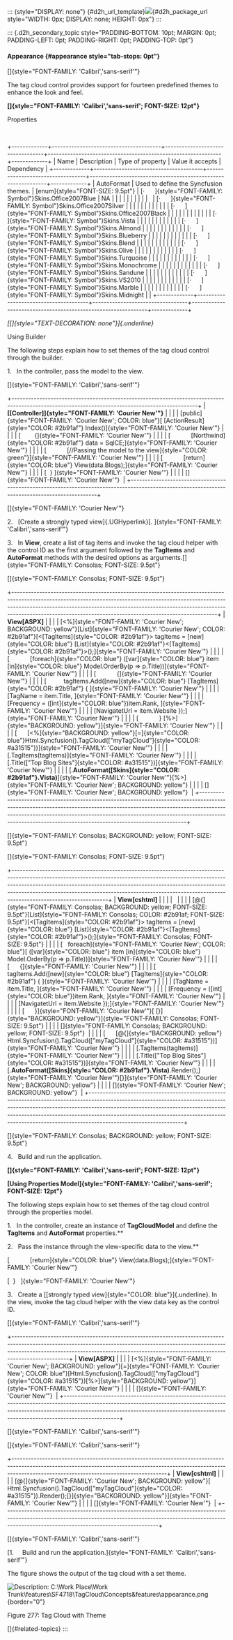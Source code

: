 ::: {style="DISPLAY: none"}
[](ms-xhelp:///?Id=d2h_url_template){#d2h_url_template}![](!package_url!){#d2h_package_url style="WIDTH: 0px; DISPLAY: none; HEIGHT: 0px"}
:::

::: {.d2h_secondary_topic style="PADDING-BOTTOM: 10pt; MARGIN: 0pt; PADDING-LEFT: 0pt; PADDING-RIGHT: 0pt; PADDING-TOP: 0pt"}
#### Appearance {#appearance style="tab-stops: 0pt"}

[]{style="FONT-FAMILY: 'Calibri','sans-serif'"} 

The tag cloud control provides support for fourteen predefined themes to enhance the look and feel.

**[]{style="FONT-FAMILY: 'Calibri','sans-serif'; FONT-SIZE: 12pt"}** 

Properties

 

+-------------+---------------------------------------+----------------------------------+--------------------------------------------------------------+-------------+
| Name        | Description                           | Type of property                 | Value it accepts                                             | Dependency  |
+-------------+---------------------------------------+----------------------------------+--------------------------------------------------------------+-------------+
| AutoFormat  | Used to define the Syncfusion themes. | [enum]{style="FONT-SIZE: 9.5pt"} | [·      ]{style="FONT-FAMILY: Symbol"}Skins.Office2007Blue   | NA          |
|             |                                       |                                  |                                                              |             |
|             |                                       |                                  | [·      ]{style="FONT-FAMILY: Symbol"}Skins.Office2007Silver |             |
|             |                                       |                                  |                                                              |             |
|             |                                       |                                  | [·      ]{style="FONT-FAMILY: Symbol"}Skins.Office2007Black  |             |
|             |                                       |                                  |                                                              |             |
|             |                                       |                                  | [·      ]{style="FONT-FAMILY: Symbol"}Skins.Vista            |             |
|             |                                       |                                  |                                                              |             |
|             |                                       |                                  | [·      ]{style="FONT-FAMILY: Symbol"}Skins.Almond           |             |
|             |                                       |                                  |                                                              |             |
|             |                                       |                                  | [·      ]{style="FONT-FAMILY: Symbol"}Skins.Blueberry        |             |
|             |                                       |                                  |                                                              |             |
|             |                                       |                                  | [·      ]{style="FONT-FAMILY: Symbol"}Skins.Blend            |             |
|             |                                       |                                  |                                                              |             |
|             |                                       |                                  | [·      ]{style="FONT-FAMILY: Symbol"}Skins.Olive            |             |
|             |                                       |                                  |                                                              |             |
|             |                                       |                                  | [·      ]{style="FONT-FAMILY: Symbol"}Skins.Turquoise        |             |
|             |                                       |                                  |                                                              |             |
|             |                                       |                                  | [·      ]{style="FONT-FAMILY: Symbol"}Skins.Monochrome       |             |
|             |                                       |                                  |                                                              |             |
|             |                                       |                                  | [·      ]{style="FONT-FAMILY: Symbol"}Skins.Sandune          |             |
|             |                                       |                                  |                                                              |             |
|             |                                       |                                  | [·      ]{style="FONT-FAMILY: Symbol"}Skins.VS2010           |             |
|             |                                       |                                  |                                                              |             |
|             |                                       |                                  | [·      ]{style="FONT-FAMILY: Symbol"}Skins.Marble           |             |
|             |                                       |                                  |                                                              |             |
|             |                                       |                                  | [·      ]{style="FONT-FAMILY: Symbol"}Skins.Midnight         |             |
+-------------+---------------------------------------+----------------------------------+--------------------------------------------------------------+-------------+

*[[]{style="TEXT-DECORATION: none"}]{.underline}* 

Using Builder

The following steps explain how to set themes of the tag cloud control through the builder.

1.   In the controller, pass the model to the view.

[]{style="FONT-FAMILY: 'Calibri','sans-serif'"} 

+------------------------------------------------------------------------------------------------------------------------------------------------+
| **[\[Controller\]]{style="FONT-FAMILY: 'Courier New'"}**                                                                                       |
|                                                                                                                                                |
| [public]{style="FONT-FAMILY: 'Courier New'; COLOR: blue"}[ [ActionResult]{style="COLOR: #2b91af"} Index()]{style="FONT-FAMILY: 'Courier New'"} |
|                                                                                                                                                |
| [        {]{style="FONT-FAMILY: 'Courier New'"}                                                                                                |
|                                                                                                                                                |
| [            [Northwind]{style="COLOR: #2b91af"} data = SqlCE;]{style="FONT-FAMILY: 'Courier New'"}                                            |
|                                                                                                                                                |
| [            [//Passing the model to the view]{style="COLOR: green"}]{style="FONT-FAMILY: 'Courier New'"}                                      |
|                                                                                                                                                |
| [            [return]{style="COLOR: blue"} View(data.Blogs);]{style="FONT-FAMILY: 'Courier New'"}                                              |
|                                                                                                                                                |
| [  } ]{style="FONT-FAMILY: 'Courier New'"}                                                                                                     |
|                                                                                                                                                |
| []{style="FONT-FAMILY: 'Courier New'"}                                                                                                         |
+------------------------------------------------------------------------------------------------------------------------------------------------+

[]{style="FONT-FAMILY: 'Courier New'"} 

2.   [Create a strongly typed view]{.UGHyperlink}[. ]{style="FONT-FAMILY: 'Calibri','sans-serif'"}

3.   In **View**, create a list of tag items and invoke the tag cloud helper with the control ID as the first argument followed by the **TagItems** and **AutoFormat** methods with the desired options as arguments.[]{style="FONT-FAMILY: Consolas; FONT-SIZE: 9.5pt"}

[]{style="FONT-FAMILY: Consolas; FONT-SIZE: 9.5pt"} 

+-------------------------------------------------------------------------------------------------------------------------------------------------------------------------------------------------------------------------------------------------------------------------------------------------------------------+
| **View\[ASPX\]**                                                                                                                                                                                                                                                                                                  |
|                                                                                                                                                                                                                                                                                                                   |
| [\<%]{style="FONT-FAMILY: 'Courier New'; BACKGROUND: yellow"}[List]{style="FONT-FAMILY: 'Courier New'; COLOR: #2b91af"}[\<[TagItems]{style="COLOR: #2b91af"}\> tagItems = [new]{style="COLOR: blue"} [List]{style="COLOR: #2b91af"}\<[TagItems]{style="COLOR: #2b91af"}\>();]{style="FONT-FAMILY: 'Courier New'"} |
|                                                                                                                                                                                                                                                                                                                   |
| [            [foreach]{style="COLOR: blue"} ([var]{style="COLOR: blue"} item [in]{style="COLOR: blue"} Model.OrderBy(p =\> p.Title))]{style="FONT-FAMILY: 'Courier New'"}                                                                                                                                         |
|                                                                                                                                                                                                                                                                                                                   |
| [            {]{style="FONT-FAMILY: 'Courier New'"}                                                                                                                                                                                                                                                               |
|                                                                                                                                                                                                                                                                                                                   |
| [          tagItems.Add([new]{style="COLOR: blue"} [TagItems]{style="COLOR: #2b91af"} { ]{style="FONT-FAMILY: 'Courier New'"}                                                                                                                                                                                     |
|                                                                                                                                                                                                                                                                                                                   |
| [TagName = item.Title, ]{style="FONT-FAMILY: 'Courier New'"}                                                                                                                                                                                                                                                      |
|                                                                                                                                                                                                                                                                                                                   |
| [Frequency = ([int]{style="COLOR: blue"})item.Rank, ]{style="FONT-FAMILY: 'Courier New'"}                                                                                                                                                                                                                         |
|                                                                                                                                                                                                                                                                                                                   |
| [NavigatetUrl = item.Website });]{style="FONT-FAMILY: 'Courier New'"}                                                                                                                                                                                                                                             |
|                                                                                                                                                                                                                                                                                                                   |
| [            } [%\>]{style="BACKGROUND: yellow"}]{style="FONT-FAMILY: 'Courier New'"}                                                                                                                                                                                                                             |
|                                                                                                                                                                                                                                                                                                                   |
| [      [\<%]{style="BACKGROUND: yellow"}[=]{style="COLOR: blue"}Html.Syncfusion().TagCloud([\"myTagCloud\"]{style="COLOR: #a31515"})]{style="FONT-FAMILY: 'Courier New'"}                                                                                                                                         |
|                                                                                                                                                                                                                                                                                                                   |
| [.TagItems(tagItems)]{style="FONT-FAMILY: 'Courier New'"}                                                                                                                                                                                                                                                         |
|                                                                                                                                                                                                                                                                                                                   |
| [.Title([\"Top Blog Sites\"]{style="COLOR: #a31515"})]{style="FONT-FAMILY: 'Courier New'"}                                                                                                                                                                                                                        |
|                                                                                                                                                                                                                                                                                                                   |
| [.**AutoFormat([Skins]{style="COLOR: #2b91af"}.Vista)**]{style="FONT-FAMILY: 'Courier New'"}[%\>]{style="FONT-FAMILY: 'Courier New'; BACKGROUND: yellow"}                                                                                                                                                         |
|                                                                                                                                                                                                                                                                                                                   |
| []{style="FONT-FAMILY: 'Courier New'; BACKGROUND: yellow"}                                                                                                                                                                                                                                                        |
+-------------------------------------------------------------------------------------------------------------------------------------------------------------------------------------------------------------------------------------------------------------------------------------------------------------------+

[]{style="FONT-FAMILY: Consolas; BACKGROUND: yellow; FONT-SIZE: 9.5pt"} 

[]{style="FONT-FAMILY: Consolas; FONT-SIZE: 9.5pt"} 

+----------------------------------------------------------------------------------------------------------------------------------------------------------------------------------------------------------------------------------------------------------------------------------------------------------------------------------------------------------+
| **View\[cshtml\]**                                                                                                                                                                                                                                                                                                                                       |
|                                                                                                                                                                                                                                                                                                                                                          |
|                                                                                                                                                                                                                                                                                                                                                          |
|                                                                                                                                                                                                                                                                                                                                                          |
| [\@{]{style="FONT-FAMILY: Consolas; BACKGROUND: yellow; FONT-SIZE: 9.5pt"}[List]{style="FONT-FAMILY: Consolas; COLOR: #2b91af; FONT-SIZE: 9.5pt"}[\<[TagItems]{style="COLOR: #2b91af"}\> tagItems = [new]{style="COLOR: blue"} [List]{style="COLOR: #2b91af"}\<[TagItems]{style="COLOR: #2b91af"}\>();]{style="FONT-FAMILY: Consolas; FONT-SIZE: 9.5pt"} |
|                                                                                                                                                                                                                                                                                                                                                          |
| [   foreach]{style="FONT-FAMILY: 'Courier New'; COLOR: blue"}[ ([var]{style="COLOR: blue"} item [in]{style="COLOR: blue"} Model.OrderBy(p =\> p.Title))]{style="FONT-FAMILY: 'Courier New'"}                                                                                                                                                             |
|                                                                                                                                                                                                                                                                                                                                                          |
| [      {]{style="FONT-FAMILY: 'Courier New'"}                                                                                                                                                                                                                                                                                                            |
|                                                                                                                                                                                                                                                                                                                                                          |
| [          tagItems.Add([new]{style="COLOR: blue"} [TagItems]{style="COLOR: #2b91af"} { ]{style="FONT-FAMILY: 'Courier New'"}                                                                                                                                                                                                                            |
|                                                                                                                                                                                                                                                                                                                                                          |
| [TagName = item.Title, ]{style="FONT-FAMILY: 'Courier New'"}                                                                                                                                                                                                                                                                                             |
|                                                                                                                                                                                                                                                                                                                                                          |
| [Frequency = ([int]{style="COLOR: blue"})item.Rank, ]{style="FONT-FAMILY: 'Courier New'"}                                                                                                                                                                                                                                                                |
|                                                                                                                                                                                                                                                                                                                                                          |
| [NavigatetUrl = item.Website });]{style="FONT-FAMILY: 'Courier New'"}                                                                                                                                                                                                                                                                                    |
|                                                                                                                                                                                                                                                                                                                                                          |
| [      }]{style="FONT-FAMILY: 'Courier New'"}[ [}]{style="BACKGROUND: yellow"}]{style="FONT-FAMILY: Consolas; FONT-SIZE: 9.5pt"}                                                                                                                                                                                                                         |
|                                                                                                                                                                                                                                                                                                                                                          |
| []{style="FONT-FAMILY: Consolas; BACKGROUND: yellow; FONT-SIZE: 9.5pt"}                                                                                                                                                                                                                                                                                  |
|                                                                                                                                                                                                                                                                                                                                                          |
| [      [\@{]{style="BACKGROUND: yellow"} Html.Syncfusion().TagCloud([\"myTagCloud\"]{style="COLOR: #a31515"})]{style="FONT-FAMILY: 'Courier New'"}                                                                                                                                                                                                       |
|                                                                                                                                                                                                                                                                                                                                                          |
| [.TagItems(tagItems)]{style="FONT-FAMILY: 'Courier New'"}                                                                                                                                                                                                                                                                                                |
|                                                                                                                                                                                                                                                                                                                                                          |
| [.Title([\"Top Blog Sites\"]{style="COLOR: #a31515"})]{style="FONT-FAMILY: 'Courier New'"}                                                                                                                                                                                                                                                               |
|                                                                                                                                                                                                                                                                                                                                                          |
| [.**AutoFormat([Skins]{style="COLOR: #2b91af"}.Vista)**.Render();]{style="FONT-FAMILY: 'Courier New'"}[}]{style="FONT-FAMILY: 'Courier New'; BACKGROUND: yellow"}                                                                                                                                                                                        |
|                                                                                                                                                                                                                                                                                                                                                          |
| []{style="FONT-FAMILY: 'Courier New'; BACKGROUND: yellow"}                                                                                                                                                                                                                                                                                               |
+----------------------------------------------------------------------------------------------------------------------------------------------------------------------------------------------------------------------------------------------------------------------------------------------------------------------------------------------------------+

[]{style="FONT-FAMILY: Consolas; BACKGROUND: yellow; FONT-SIZE: 9.5pt"} 

4.   Build and run the application.

**[]{style="FONT-FAMILY: 'Calibri','sans-serif'; FONT-SIZE: 12pt"}** 

**[Using Properties Model]{style="FONT-FAMILY: 'Calibri','sans-serif'; FONT-SIZE: 12pt"}**

The following steps explain how to set themes of the tag cloud control through the properties model.

1.   In the controller, create an instance of **TagCloudModel** and define the **TagItems** and **AutoFormat** properties.**

2.   Pass the instance through the view-specific data to the view.**

[            [return]{style="COLOR: blue"} View(data.Blogs);]{style="FONT-FAMILY: 'Courier New'"}

[  }   ]{style="FONT-FAMILY: 'Courier New'"}

3.   Create a [[strongly typed view]{style="COLOR: blue"}]{.underline}. In the view, invoke the tag cloud helper with the view data key as the control ID.

[]{style="FONT-FAMILY: 'Calibri','sans-serif'"} 

+--------------------------------------------------------------------------------------------------------------------------------------------------------------------------------------------------------------------------------------------------------------+
| **View\[ASPX\]**                                                                                                                                                                                                                                             |
|                                                                                                                                                                                                                                                              |
| [\<%]{style="FONT-FAMILY: 'Courier New'; BACKGROUND: yellow"}[=]{style="FONT-FAMILY: 'Courier New'; COLOR: blue"}[Html.Syncfusion().TagCloud([\"myTagCloud\"]{style="COLOR: #a31515"})[%\>]{style="BACKGROUND: yellow"}]{style="FONT-FAMILY: 'Courier New'"} |
|                                                                                                                                                                                                                                                              |
| []{style="FONT-FAMILY: 'Courier New'"}                                                                                                                                                                                                                       |
+--------------------------------------------------------------------------------------------------------------------------------------------------------------------------------------------------------------------------------------------------------------+

[]{style="FONT-FAMILY: 'Calibri','sans-serif'"} 

[]{style="FONT-FAMILY: 'Calibri','sans-serif'"} 

+-------------------------------------------------------------------------------------------------------------------------------------------------------------------------------------------------------------------+
| **View\[cshtml\]**                                                                                                                                                                                                |
|                                                                                                                                                                                                                   |
| [\@{]{style="FONT-FAMILY: 'Courier New'; BACKGROUND: yellow"}[ Html.Syncfusion().TagCloud([\"myTagCloud\"]{style="COLOR: #a31515"}).Render();[}]{style="BACKGROUND: yellow"}]{style="FONT-FAMILY: 'Courier New'"} |
|                                                                                                                                                                                                                   |
| []{style="FONT-FAMILY: 'Courier New'"}                                                                                                                                                                            |
+-------------------------------------------------------------------------------------------------------------------------------------------------------------------------------------------------------------------+

[]{style="FONT-FAMILY: 'Calibri','sans-serif'"} 

[1.     Build and run the application.]{style="FONT-FAMILY: 'Calibri','sans-serif'"}

The figure shows the output of the tag cloud with a set theme.

![Description: C:\\Work Place\\Work Trunk\\features\\SF4718\\TagCloud\\Concepts&features\\appearance.png](ImagesExt/image56_302.png){border="0"}

Figure 277: Tag Cloud with Theme

[]{#related-topics}
:::
